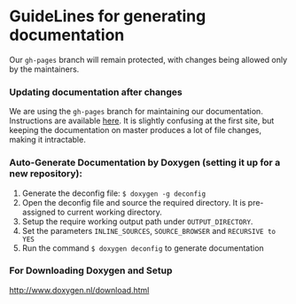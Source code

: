 # GuideLines for generating documentation

Our `gh-pages` branch will remain protected, with changes being allowed only by the maintainers.

### Updating documentation after changes

We are using the `gh-pages` branch for maintaining our documentation. Instructions are available [here](https://github.com/m-a-d-n-e-s-s/madness/issues/104). It is slightly confusing at the first site, but keeping the documentation on master produces a lot of file changes, making it intractable.

### Auto-Generate Documentation by Doxygen (setting it up for a new repository):

1. Generate the deconfig file:  `$ doxygen -g deconfig`
2. Open the deconfig file and source the required directory. It is pre-assigned to current working directory.
3. Setup the require working output path under `OUTPUT_DIRECTORY`.
4. Set the parameters `INLINE_SOURCES`, `SOURCE_BROWSER` and `RECURSIVE to YES`
5. Run the command `$ doxygen deconfig` to generate documentation


### For Downloading Doxygen and Setup 
http://www.doxygen.nl/download.html